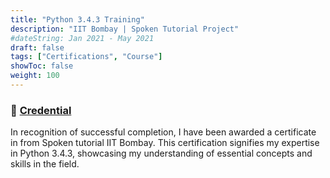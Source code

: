 ```yaml
---
title: "Python 3.4.3 Training"
description: "IIT Bombay | Spoken Tutorial Project"
#dateString: Jan 2021 - May 2021
draft: false
tags: ["Certifications", "Course"]
showToc: false
weight: 100
--- 
```

### 🔗 [Credential](https://drive.google.com/file/d/13szb4CwaELhfVEpAiOgxQh4WMJL8ULsA/view?usp=drivesdk)

In recognition of successful completion, I have been awarded a certificate in from Spoken tutorial IIT Bombay. This certification signifies my expertise in Python 3.4.3, showcasing my understanding of essential concepts and skills in the field.
